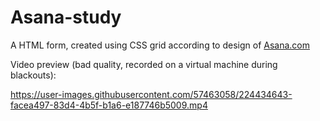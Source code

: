 # Asana-study
 
A HTML form, created using CSS grid according to design of <a href="https://asana.com/sales">Asana.com</a>


Video preview (bad quality, recorded on a virtual machine during blackouts):


https://user-images.githubusercontent.com/57463058/224434643-facea497-83d4-4b5f-b1a6-e187746b5009.mp4

